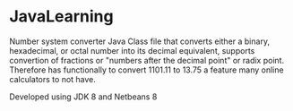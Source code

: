 # JavaLearning
Number system converter
Java Class file that converts either a binary, hexadecimal, or octal number into its decimal equivalent, supports convertion of fractions
or "numbers after the decimal point" or radix point.  Therefore has functionally to convert 1101.11 to 13.75 a feature many online calculators to not have.

Developed using JDK 8 and Netbeans 8
